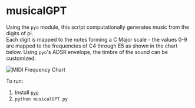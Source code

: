 # musicalGPT

Using the `pyo` module, this script computationally generates music from the digits of pi.  
Each digit is mapped to the notes forming a C Major scale - the values 0-9 are mapped to the frequencies of C4 through E5 as shown in the chart below.  Using `pyo`'s ADSR envelope, the timbre of the sound can be customized.    

![](http://newt.phys.unsw.edu.au/jw/graphics/notes.GIF "MIDI Frequency Chart")

To run:

1. Install [`pyo`](http://ajaxsoundstudio.com/software/pyo/)
2. `python musicalGPT.py`
